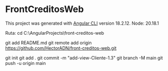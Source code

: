 # FrontCreditosWeb

This project was generated with [Angular CLI](https://github.com/angular/angular-cli) version 18.2.12.
Node: 20.18.1


Ruta:
cd C:\AngularProjects\front-creditos-web


git add README.md
git remote add origin https://github.com/HectorADN/front-creditos-web.git

git init
git add .
git commit -m "add-view-Cliente-1.3"
git branch -M main
git push -u origin main



